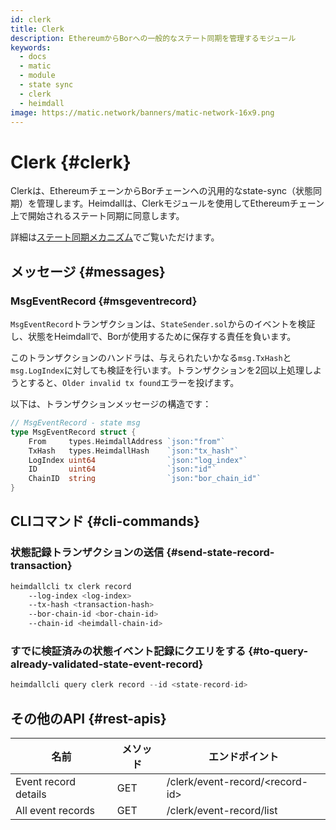 ```yaml
---
id: clerk
title: Clerk
description: EthereumからBorへの一般的なステート同期を管理するモジュール
keywords:
  - docs
  - matic
  - module
  - state sync
  - clerk
  - heimdall
image: https://matic.network/banners/matic-network-16x9.png
---
```


# Clerk {#clerk}

Clerkは、EthereumチェーンからBorチェーンへの汎用的なstate-sync（状態同期）を管理します。Heimdallは、Clerkモジュールを使用してEthereumチェーン上で開始されるステート同期に同意します。

詳細は[ステート同期メカニズム](/docs/pos/bor/core_concepts.md#state-management-state-sync)でご覧いただけます。

## メッセージ {#messages}

### MsgEventRecord {#msgeventrecord}

`MsgEventRecord`トランザクションは、`StateSender.sol`からのイベントを検証し、状態をHeimdallで、Borが使用するために保存する責任を負います。

このトランザクションのハンドラは、与えられたいかなる`msg.TxHash`と`msg.LogIndex`に対しても検証を行います。トランザクションを2回以上処理しようとすると、`Older invalid tx found`エラーを投げます。

以下は、トランザクションメッセージの構造です：

```go
// MsgEventRecord - state msg
type MsgEventRecord struct {
	From     types.HeimdallAddress `json:"from"`
	TxHash   types.HeimdallHash    `json:"tx_hash"`
	LogIndex uint64                `json:"log_index"`
	ID       uint64                `json:"id"`
	ChainID  string                `json:"bor_chain_id"`
}
```

## CLIコマンド {#cli-commands}

### 状態記録トランザクションの送信 {#send-state-record-transaction}

```bash
heimdallcli tx clerk record
	--log-index <log-index>
	--tx-hash <transaction-hash>
	--bor-chain-id <bor-chain-id>
	--chain-id <heimdall-chain-id>
```

### すでに検証済みの状態イベント記録にクエリをする {#to-query-already-validated-state-event-record}

```go
heimdallcli query clerk record --id <state-record-id>
```

## その他のAPI {#rest-apis}

| 名前 | メソッド | エンドポイント |
|----------------------|------|------------------|
| Event record details | GET | /clerk/event-record/<record-id\> |
| All event records | GET | /clerk/event-record/list |
